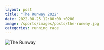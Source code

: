 ```yaml
---
layout: post
title: "The Runway 2022"
date: 2022-08-25 12:00:00 +0200
image: /sports/images/posts/the-runway.jpg
categories: running race
---
```


![The Runway](/sports/images/posts/the-runway.jpg)